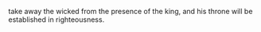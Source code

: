 take away the wicked from the presence of the king, and his throne will be established in righteousness.
